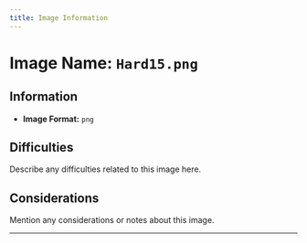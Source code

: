 ```yaml
---
title: Image Information
---
```


# Image Name: `Hard15.png`

## Information

- **Image Format:** `png`

## Difficulties

Describe any difficulties related to this image here.

## Considerations

Mention any considerations or notes about this image.

---
